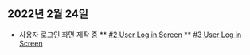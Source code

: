 ## 2022년 2월 24일
* 사용자 로그인 화면 제작 중
** [#2 User Log in Screen](https://youtu.be/wZe-3jQ74C0)
** [#3 User Log in Screen](https://youtu.be/FGxlrpti35A)